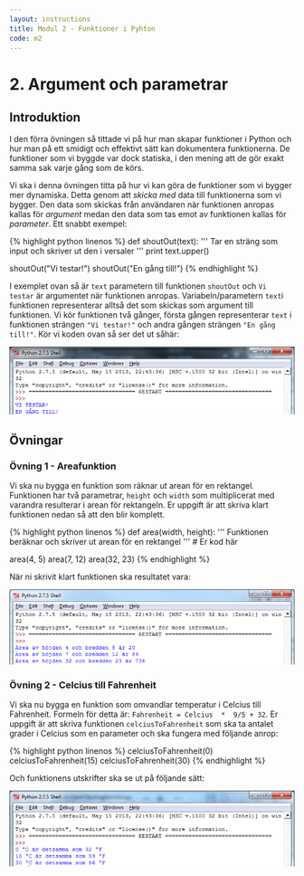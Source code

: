 ```yaml
---
layout: instructions
title: Modul 2 - Funktioner i Pyhton
code: m2
---
```


# 2. Argument och parametrar

## Introduktion

I den förra övningen så tittade vi på hur man skapar funktioner i Python och hur man på ett smidigt och effektivt sätt kan dokumentera funktionerna. De funktioner som vi byggde var dock statiska, i den mening att de gör exakt samma sak varje gång som de körs.

Vi ska i denna övningen titta på hur vi kan göra de funktioner som vi bygger mer dynamiska. Detta genom att _skicka med_ data till funktionerna som vi bygger. Den data som skickas från användaren när funktionen anropas kallas för _argument_ medan den data som tas emot av funktionen kallas för _parameter_. Ett snabbt exempel:

{% highlight python linenos %}
def shoutOut(text):
	'''
		Tar en sträng som input och skriver ut den i versaler
	'''
	print text.upper()
	
shoutOut("Vi testar!")
shoutOut("En gång till!")
{% endhighlight %}

I exemplet ovan så är `text` parametern till funktionen `shoutOut` och `Vi testar` är argumentet när funktionen anropas. Variabeln/parametern `text`i funktionen representerar alltså det som skickas som argument till funktionen. Vi kör funktionen två gånger, första gången representerar `text` i funktionen strängen `"Vi testar!"` och andra gången strängen `"En gång till!"`. Kör vi koden ovan så ser det ut såhär:

![](images/idle4.png)

## Övningar

### Övning 1 - Areafunktion

Vi ska nu bygga en funktion som räknar ut arean för en rektangel. Funktionen har två parametrar, `height` och `width` som multiplicerat med varandra resulterar i arean för rektangeln. Er uppgift är att skriva klart funktionen nedan så att den blir komplett.

{% highlight python linenos %}
def area(width, height):
	'''
		Funktionen beräknar och skriver ut arean för en rektangel
	'''
	# Er kod här
	
area(4, 5)
area(7, 12)
area(32, 23)
{% endhighlight %}

När ni skrivit klart funktionen ska resultatet vara:

![](images/idle5.png)

### Övning 2 - Celcius till Fahrenheit

Vi ska nu bygga en funktion som omvandlar temperatur i Celcius till Fahrenheit. Formeln för detta är: `Fahrenheit = Celcius  *  9/5 + 32`. Er uppgift är att skriva funktionen `celciusToFahrenheit` som ska ta antalet grader i Celcius som en parameter och ska fungera med följande anrop:

{% highlight python linenos %}
celciusToFahrenheit(0)
celciusToFahrenheit(15)
celciusToFahrenheit(30)
{% endhighlight %}

Och funktionens utskrifter ska se ut på följande sätt:

![](images/idle6.png)